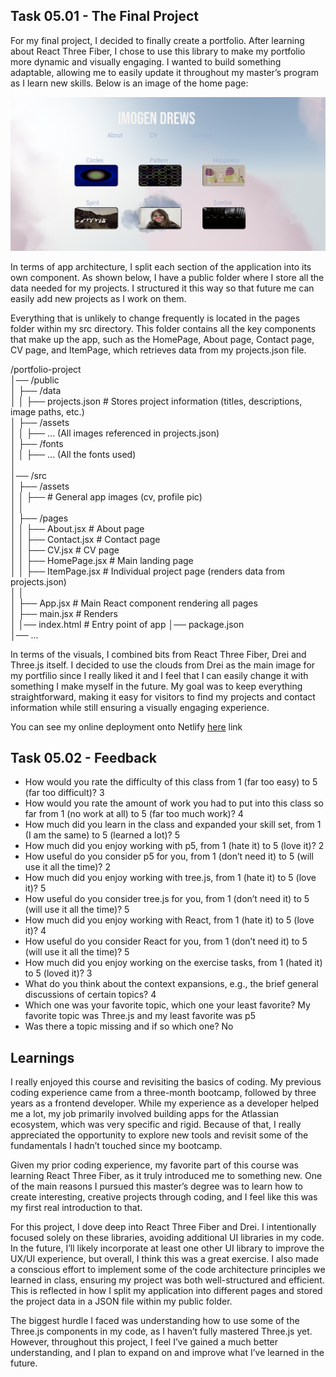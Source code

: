## Task 05.01 - The Final Project

For my final project, I decided to finally create a portfolio. After learning about React Three Fiber, I chose to use this library to make my portfolio more dynamic and visually engaging. I wanted to build something adaptable, allowing me to easily update it throughout my master’s program as I learn new skills. Below is an image of the home page: 

![Home Page](./img/portfolio.png)

In terms of app architecture, I split each section of the application into its own component. As shown below, I have a public folder where I store all the data needed for my projects. I structured it this way so that future me can easily add new projects as I work on them.

Everything that is unlikely to change frequently is located in the pages folder within my src directory. This folder contains all the key components that make up the app, such as the HomePage, About page, Contact page, CV page, and ItemPage, which retrieves data from my projects.json file.

/portfolio-project  
│── /public  
│   ├── /data  
│   │   ├── projects.json  # Stores project information (titles, descriptions, image paths, etc.)  
│   ├── /assets  
│   │   ├── ... (All images referenced in projects.json)  
│   ├── /fonts  
│   │   ├── ... (All the fonts used)  
│  
│── /src  
│   ├── /assets  
│   │   ├──  # General app images (cv, profile pic)   
│   │  
│   ├── /pages  
│   │   ├── About.jsx       # About page  
│   │   ├── Contact.jsx     # Contact page  
│   │   ├── CV.jsx          # CV page  
│   │   ├── HomePage.jsx    # Main landing page  
│   │   ├── ItemPage.jsx    # Individual project page (renders data from projects.json)  
│   │  
│   ├── App.jsx             # Main React component rendering all pages  
│   ├── main.jsx            # Renders <App />  
│
│── index.html              # Entry point of app
│── package.json  
│── ...  

In terms of the visuals, I combined bits from React Three Fiber, Drei and Three.js itself. I decided to use the clouds from Drei as the main image for my portfilio since I really liked it and I feel that I can easily change it with something I make myself in the future. My goal was to keep everything straightforward, making it easy for visitors to find my projects and contact information while still ensuring a visually engaging experience. 

You can see my online deployment onto Netlify  [here](https://imogendrews.netlify.app/) link

## Task 05.02 - Feedback
- How would you rate the difficulty of this class from 1 (far too easy) to 5 (far too difficult)? 
3
- How would you rate the amount of work you had to put into this class so far from 1 (no work at all) to 5 (far too much work)? 
4
- How much did you learn in the class and expanded your skill set, from 1 (I am the same) to 5 (learned a lot)? 
5
- How much did you enjoy working with p5, from 1 (hate it) to 5 (love it)? 2
- How useful do you consider p5 for you, from 1 (don’t need it) to 5 (will use it all the time)? 
2
- How much did you enjoy working with tree.js, from 1 (hate it) to 5 (love it)? 5
- How useful do you consider tree.js for you, from 1 (don’t need it) to 5 (will use it all the time)? 
5
- How much did you enjoy working with React, from 1 (hate it) to 5 (love it)? 4
- How useful do you consider React for you, from 1 (don’t need it) to 5 (will use it all the time)? 
5
- How much did you enjoy working on the exercise tasks, from 1 (hated it) to 5 (loved it)?
 3
- What do you think about the context expansions, e.g., the brief general discussions of certain topics? 
4
- Which one was your favorite topic, which one your least favorite? 
My favorite topic was Three.js and my least favorite was p5
- Was there a topic missing and if so which one? 
No

## Learnings

I really enjoyed this course and revisiting the basics of coding. My previous coding experience came from a three-month bootcamp, followed by three years as a frontend developer. While my experience as a developer helped me a lot, my job primarily involved building apps for the Atlassian ecosystem, which was very specific and rigid. Because of that, I really appreciated the opportunity to explore new tools and revisit some of the fundamentals I hadn’t touched since my bootcamp.

Given my prior coding experience, my favorite part of this course was learning React Three Fiber, as it truly introduced me to something new. One of the main reasons I pursued this master’s degree was to learn how to create interesting, creative projects through coding, and I feel like this was my first real introduction to that.

For this project, I dove deep into React Three Fiber and Drei. I intentionally focused solely on these libraries, avoiding additional UI libraries in my code. In the future, I’ll likely incorporate at least one other UI library to improve the UX/UI experience, but overall, I think this was a great exercise. I also made a conscious effort to implement some of the code architecture principles we learned in class, ensuring my project was both well-structured and efficient. This is reflected in how I split my application into different pages and stored the project data in a JSON file within my public folder.

The biggest hurdle I faced was understanding how to use some of the Three.js components in my code, as I haven’t fully mastered Three.js yet. However, throughout this project, I feel I’ve gained a much better understanding, and I plan to expand on and improve what I’ve learned in the future. 
